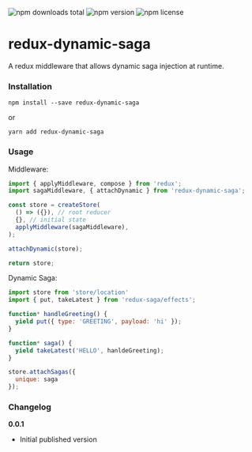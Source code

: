 ![npm downloads total](https://img.shields.io/npm/dt/redux-dynamic-saga.svg) ![npm version](https://img.shields.io/npm/v/redux-dynamic-saga.svg) ![npm license](https://img.shields.io/npm/l/redux-dynamic-saga.svg)

# redux-dynamic-saga
A redux middleware that allows dynamic saga injection at runtime.

### Installation
```
npm install --save redux-dynamic-saga
```
or
```
yarn add redux-dynamic-saga
```

### Usage
Middleware:
```javascript
import { applyMiddleware, compose } from 'redux';
import sagaMiddleware, { attachDynamic } from 'redux-dynamic-saga';

const store = createStore(
  () => ({}), // root reducer
  {}, // initial state
  applyMiddleware(sagaMiddleware),
);

attachDynamic(store);

return store;
```

Dynamic Saga:
```javascript
import store from 'store/location'
import { put, takeLatest } from 'redux-saga/effects';

function* handleGreeting() {
  yield put({ type: 'GREETING', payload: 'hi' });
}

function* saga() {
  yield takeLatest('HELLO', hanldeGreeting);
}

store.attachSagas({
  unique: saga
});
```

### Changelog

**0.0.1**
- Initial published version
    
